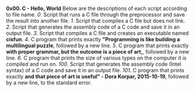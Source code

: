 __0x00. C - Hello, World__
Below are the descriptions of each script according to file name. 
_0_. Script that runs a C file through the preprocessor and save the result into another file.
_1_. Script that compiles a C file but does not link.
_2_. Script that generates the assembly code of a C code and save it in an output file.
_3_. Script that compiles a C file and creates an executable named __cisfun__.
_4_. C program that prints exactly __"Programming is like building a multilingual puzzle__, followed by a new line.
_5_. C program that prints exactly __with proper grammar, but the outcome is a piece of art,__, followed by a new line.
_6_. C program that prints the size of various types on the computer it is compiled and run on.
_100_. Script that generates the assembly code (Intel syntax) of a C code and save it in an output file.
_101_. C program that prints exactly __and that piece of art is useful" - Dora Korpar, 2015-10-19__, followed by a new line, to the standard error.
